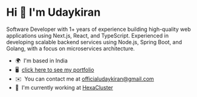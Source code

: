 Hi 👋 I'm Udaykiran
==========================
Software Developer with 1+ years of experience building high-quality web applications using Next.js, React, and TypeScript. Experienced in developing scalable backend services using Node.js, Spring Boot, and Golang, with a focus on microservices architecture.

* 🌍  I'm based in India
* 🖥️  [click here to see my portfolio](https://udaykiran.dev/)
* ✉️  You can contact me at [officialudaykiran@gmail.com](mailto:officialudaykiran@gmail.com)
* 🚀  I'm currently working at [HexaCluster](http://hexacluster.ai/)
